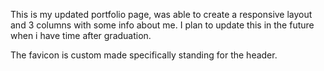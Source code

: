 This is my updated portfolio page, was able to create a responsive layout and 3 columns with some info about me. I plan to update this in the future when i have time after graduation.

The favicon is custom made specifically standing for the header.